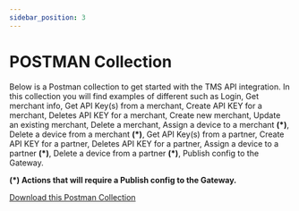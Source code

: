 ```yaml
---
sidebar_position: 3
---
```


# POSTMAN Collection

Below is a Postman collection to get started with the TMS API integration. In this collection you will find examples of different such as Login, Get merchant info, Get API Key(s) from a merchant, Create API KEY for a merchant, Deletes API KEY for a merchant, Create new merchant, Update an existing merchant, Delete a merchant, Assign a device to a merchant **(*)**, Delete a device from a merchant **(*)**, Get API Key(s) from a partner, Create API KEY for a partner, Deletes API KEY for a partner, Assign a device to a partner **(*)**, Delete a device from a partner **(*)**, Publish config to the Gateway.

**(*) Actions that will require a Publish config to the Gateway.**


[Download this Postman Collection](/files/Handpoint_TMS_API_2024.json.zip)
